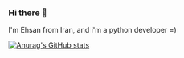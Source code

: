  ### Hi there 👋

I'm Ehsan from Iran, and i'm a python developer =)

[![Anurag's GitHub stats](https://github-readme-stats.vercel.app/api?username=EhsanAmirahmadi)](https://github.com/anuraghazra/github-readme-stats)
